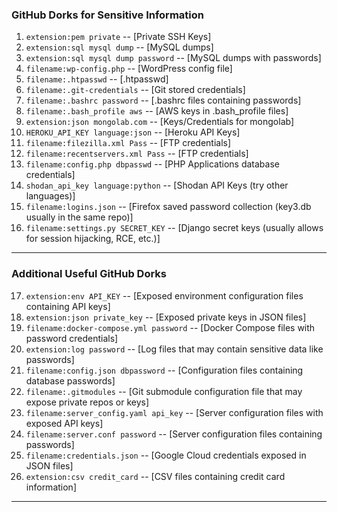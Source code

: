 ### GitHub Dorks for Sensitive Information

1. `extension:pem private` -- [Private SSH Keys]  
2. `extension:sql mysql dump` -- [MySQL dumps]  
3. `extension:sql mysql dump password` -- [MySQL dumps with passwords]  
4. `filename:wp-config.php` -- [WordPress config file]  
5. `filename:.htpasswd` -- [.htpasswd]  
6. `filename:.git-credentials` -- [Git stored credentials]  
7. `filename:.bashrc password` -- [.bashrc files containing passwords]  
8. `filename:.bash_profile aws` -- [AWS keys in .bash_profile files]  
9. `extension:json mongolab.com` -- [Keys/Credentials for mongolab]  
10. `HEROKU_API_KEY language:json` -- [Heroku API Keys]  
11. `filename:filezilla.xml Pass` -- [FTP credentials]  
12. `filename:recentservers.xml Pass` -- [FTP credentials]  
13. `filename:config.php dbpasswd` -- [PHP Applications database credentials]  
14. `shodan_api_key language:python` -- [Shodan API Keys (try other languages)]  
15. `filename:logins.json` -- [Firefox saved password collection (key3.db usually in the same repo)]  
16. `filename:settings.py SECRET_KEY` -- [Django secret keys (usually allows for session hijacking, RCE, etc.)]  

---

### Additional Useful GitHub Dorks

17. `extension:env API_KEY` -- [Exposed environment configuration files containing API keys]  
18. `extension:json private_key` -- [Exposed private keys in JSON files]  
19. `filename:docker-compose.yml password` -- [Docker Compose files with password credentials]  
20. `extension:log password` -- [Log files that may contain sensitive data like passwords]  
21. `filename:config.json dbpassword` -- [Configuration files containing database passwords]  
22. `filename:.gitmodules` -- [Git submodule configuration file that may expose private repos or keys]  
23. `filename:server_config.yaml api_key` -- [Server configuration files with exposed API keys]  
24. `filename:server.conf password` -- [Server configuration files containing passwords]  
25. `filename:credentials.json` -- [Google Cloud credentials exposed in JSON files]  
26. `extension:csv credit_card` -- [CSV files containing credit card information]  

---


